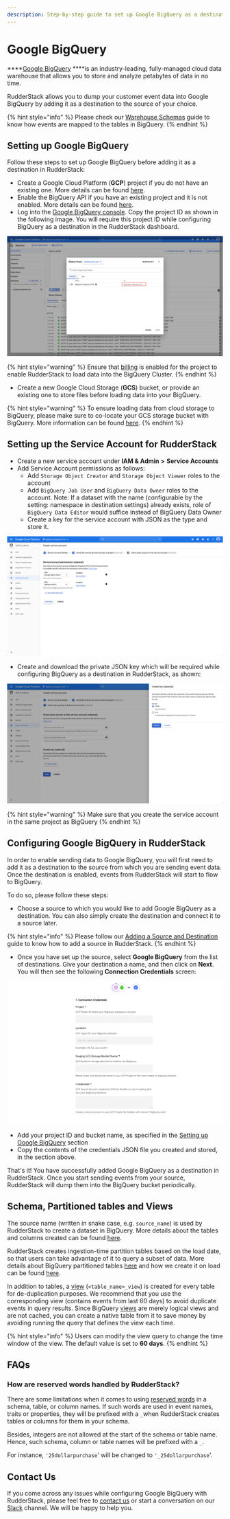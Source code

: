 ```yaml
---
description: Step-by-step guide to set up Google BigQuery as a destination in RudderStack.
---
```


# Google BigQuery

\*\*\*\*[Google BigQuery](https://cloud.google.com/bigquery) ****is an industry-leading, fully-managed cloud data warehouse that allows you to store and analyze petabytes of data in no time.

RudderStack allows you to dump your customer event data into Google BigQuery by adding it as a destination to the source of your choice.

{% hint style="info" %}
Please check our [Warehouse Schemas](https://docs.rudderstack.com/data-warehouse-integration-guides/warehouse-schemas) guide to know how events are mapped to the tables in BigQuery.
{% endhint %}

## **Setting up Google BigQuery**

Follow these steps to set up Google BigQuery before adding it as a destination in RudderStack:

* Create a Google Cloud Platform \(**GCP**\) project if you do not have an existing one. More details can be found [here](https://cloud.google.com/resource-manager/docs/creating-managing-projects?hl=en&ref_topic=6158848&visit_id=637219216155418807-3094012232&rd=1).
* Enable the BigQuery API if you have an existing project and it is not enabled. More details can be found [here](https://cloud.google.com/bigquery/docs/quickstarts/quickstart-web-ui).
* Log into the [Google BigQuery console](https://console.cloud.google.com/). Copy the project ID as shown in the following image. You will require this project ID while configuring BigQuery as a destination in the RudderStack dashboard.

![Project ID \(highlighted\)](../.gitbook/assets/screenshot-2020-04-08-at-11.36.30-am.png)

{% hint style="warning" %}
Ensure that [billing](https://cloud.google.com/billing/docs/how-to/modify-project) is enabled for the project to enable RudderStack to load data into the BigQuery Cluster.
{% endhint %}

* Create a new Google Cloud Storage \(**GCS**\) bucket, or provide an existing one to store files before loading data into your BigQuery.

{% hint style="warning" %}
To ensure loading data from cloud storage to BigQuery, please make sure to co-locate your GCS storage bucket with BigQuery. More information can be found [here](https://cloud.google.com/bigquery/docs/loading-data-cloud-storage#data-locations). 
{% endhint %}

## Setting up the Service Account for RudderStack

* Create a new service account under **IAM & Admin** **&gt;** **Service Accounts**
* Add Service Account permissions as follows:
  * Add `Storage Object Creator` and `Storage Object Viewer` roles to the account
  * Add `BigQuery Job User` and `BigQuery Data Owner` roles to the account. Note: If a dataset with the name \(configurable by the setting: namespace in destination settings\) already exists, role of `BigQuery Data Editor` would suffice instead of BigQuery Data Owner
  * Create a key for the service account with JSON as the type and store it.

![Service account permissions](../.gitbook/assets/screenshot-2020-04-08-at-12.09.07-pm%20%281%29%20%281%29%20%281%29%20%281%29%20%281%29%20%281%29%20%281%29%20%281%29.png)

* Create and download the private JSON key which will be required while configuring BigQuery as a destination in RudderStack, as shown:

![JSON key required for the RudderStack UI](../.gitbook/assets/screenshot-2020-04-08-at-12.09.32-pm%20%281%29.png)

{% hint style="warning" %}
Make sure that you create the service account in the same project as BigQuery 
{% endhint %}

## **Configuring Google BigQuery in RudderStack**

In order to enable sending data to Google BigQuery, you will first need to add it as a destination to the source from which you are sending event data. Once the destination is enabled, events from RudderStack will start to flow to BigQuery. 

To do so, please follow these steps:

* Choose a source to which you would like to add Google BigQuery as a destination. You can also simply create the destination and connect it to a source later.

{% hint style="info" %}
Please follow our [Adding a Source and Destination](https://docs.rudderstack.com/how-to-guides/adding-source-and-destination-rudderstack) guide to know how to add a source in RudderStack.
{% endhint %}

* Once you have set up the source, select **Google BigQuery** from the list of destinations. Give your destination a name, and then click on **Next**. You will then see the following **Connection Credentials** screen:

![Google BigQuery Configuration Settings in RudderStack](../.gitbook/assets/image%20%2852%29.png)

* Add your project ID and bucket name, as specified in the [Setting up Google BigQuery](https://docs.rudderstack.com/destinations/google-bigquery#setting-up-google-bigquery) section
* Copy the contents of the credentials JSON file you created and stored, in the section above.

That's it! You have successfully added Google BigQuery as a destination in RudderStack. Once you start sending events from your source, RudderStack will dump them into the BigQuery bucket periodically.

## Schema, Partitioned tables and Views

The source name \(written in snake case, e.g. `source_name`\) is used by RudderStack to create a dataset in BigQuery. More details about the tables and columns created can be found [here](https://docs.rudderstack.com/data-warehouse-integration-guides/warehouse-schemas).

RudderStack creates ingestion-time partition tables based on the load date, so that users can take advantage of it to query a subset of data. More details about BigQuery partitioned tables [here](https://cloud.google.com/bigquery/docs/partitioned-tables) and how we create it on load can be found [here](https://cloud.google.com/bigquery/docs/creating-partitioned-tables#creating_an_ingestion-time_partitioned_table_when_loading_data).

In addition to tables, a [view](https://cloud.google.com/bigquery/docs/views-intro) \(`<table_name>_view`\) is created for every table for de-duplication purposes. We recommend that you use the corresponding view \(contains events from last 60 days\) to avoid duplicate events in query results. Since BigQuery [views](https://cloud.google.com/bigquery/docs/views-intro#view_pricing) are merely logical views and are not cached, you can create a native table from it to save money by avoiding running the query that defines the view each time.   

{% hint style="info" %}
Users can modify the view query to change the time window of the view. The default value is set to **60 days**.
{% endhint %}

## FAQs

### How are reserved words handled by RudderStack? <a id="how-are-reserved-words-handled"></a>

There are some limitations when it comes to using [reserved words](https://cloud.google.com/bigquery/docs/reference/standard-sql/lexical#reserved_keywords) in a schema, table, or column names. If such words are used in event names, traits or properties, they will be prefixed with a `_`when RudderStack creates tables or columns for them in your schema.

Besides, integers are not allowed at the start of the schema or table name. Hence, such schema, column or table names will be prefixed with a `_`.

For instance, `'25dollarpurchase`' will be changed to `'_25dollarpurchase`'.

## Contact Us

If you come across any issues while configuring Google BigQuery with RudderStack, please feel free to [contact us](mailto:%20contact@rudderstack.com) or start a conversation on our [Slack](https://resources.rudderstack.com/join-rudderstack-slack) channel. We will be happy to help you.  


